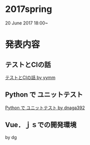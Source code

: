 # 2017spring

20 June 2017 18:00~

# 発表内容

## テストとCIの話

[テストとCIの話 by yymm](http://slides.com/yymm/test-and-ci#/ "テストとCIの話 by yymm")

## Python で ユニットテスト

[Python で ユニットテスト by dnaga392](https://dnaga392.github.io/devipl170620/ "Python で ユニットテスト by dnaga392")

## Vue．ｊｓでの開発環境

by dg
